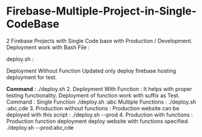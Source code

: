 # Firebase-Multiple-Project-in-Single-CodeBase
2 Firebase Projects with Single Code base with Production / Development.
Deployment work with Bash File :

deploy.sh :

Deployment Without Function Updated only deploy firebase hosting deployment for test.

<b>Command</b> :
./deploy.sh
 2. Deployment With Function :
It helps with proper testing functionality. Deployment of function work with suffix as Test.
Command :
Single Function
./deploy.sh :abc
Multiple Functions :
./deploy.sh :abc,cde
3. Production without functions :
Production website can be deployed with this script :
./deploy.sh --prod
 4. Production with functions :
Production function deployment deploy website with functions specified.
./deploy.sh --prod:abc,cde
